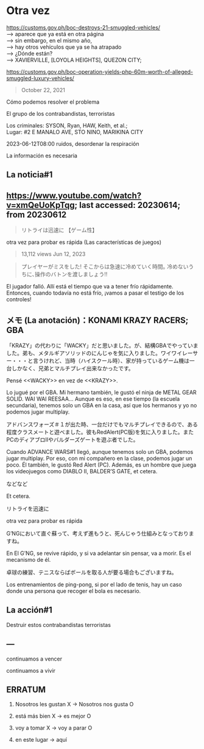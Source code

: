 # Otra vez

https://customs.gov.ph/boc-destroys-21-smuggled-vehicles/<br/>
—> aparece que ya está en otra página<br/>
—> sin embargo, en el mismo año, <br/>
—> hay otros vehículos que ya se ha atrapado<br/>
—> ¿Dónde están?<br/>
—> XAVIERVILLE, [LOYOLA HEIGHTS], QUEZON CITY;

https://customs.gov.ph/boc-operation-yields-php-60m-worth-of-alleged-smuggled-luxury-vehicles/

> October 22, 2021

Cómo podemos resolver el problema 

El grupo de los contrabandistas, terroristas

Los criminales: SYSON, Ryan, HAW, Keith, et al.;  
Lugar: #2 E MANALO AVE, STO NINO, MARIKINA CITY

2023-06-12T08:00
ruidos, desordenar la respiración

La información es necesaria

## La noticia#1

## https://www.youtube.com/watch?v=xmQeUoKpTqg; last accessed: 20230614; from 20230612

> リトライは迅速に 【ゲーム性】

otra vez para probar es rápida (Las características de juegos)

> 13,112 views Jun 12, 2023 

> プレイヤーがミスをした! そこからは急速に冷めていく時間｡ 冷めないうちに､操作のバトンを渡しましょう!!

El jugador falló. Allí está el tiempo que va a tener frío rápidamente. Entonces, cuando todavía no está frío, ¡vamos a pasar el testigo de los controles!

## メモ (La anotación)：KONAMI KRAZY RACERS; GBA

「KRAZY」の代わりに「WACKY」だと思いました。が、結構GBAでやっていました。弟も、メタルギアソリッドのにんじゃを気に入りました。ワイワイレーサー・・・と言うけれど、当時（ハイスクール時）、家が持っているゲーム機は一台しかなく、兄弟とマルチプレイ出来なかったです。

Pensé \<<WACKY\>> en vez de \<<KRAZY\>>. 

Lo jugué por el GBA. Mi hermano también, le gustó el ninja de METAL GEAR SOLID. WAI WAI REESAA… Aunque es eso, en ese tiempo (la escuela secundaria), tenemos solo un GBA en la casa, así que los hermanos y yo no podemos jugar multiplay.

アドバンスワォーズ＃１が出た時、一台だけでもマルチプレイできるので、ある程度クラスメートと遊べました。彼もRedAlert(PC版)を気に入りました。またPCのディアブロIIやバルダーズゲートを遊ぶ者でした。

Cuando ADVANCE WARS#1 llegó, aunque tenemos solo un GBA, podemos jugar multiplay. Por eso, con mi compañero en la clase, podemos jugar un poco. Él también, le gustó Red Alert (PC). Además, es un hombre que juega los videojuegos como DIABLO II, BALDER’S GATE, et cetera.

などなど

Et cetera.

リトライを迅速に

otra vez para probar es rápida

G’NGにおいて直ぐ蘇って、考えず進もうと、死んじゃう仕組みとなっておりますね。

En El G’NG, se revive rápido, y si va adelantar sin pensar, va a morir. Es el mecanismo de él.

卓球の練習、テニスならばボールを取る人が要る場合もございますね。

Los entrenamientos de ping-pong, si por el lado de tenis, hay un caso donde una persona que recoger el bola es necesario.


## La acción#1

Destruir estos contrabandistas terroristas

## —

continuamos a vencer

continuamos a vivir

## ERRATUM

1) Nosotros les gustan X -> Nosotros nos gusta O

2) está más bien X -> es mejor O

3) voy a tomar X -> voy a parar O

3) en este lugar -> aquí
